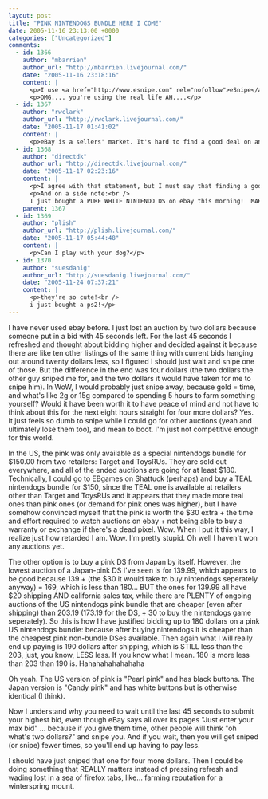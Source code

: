 ```yaml
---
layout: post
title: "PINK NINTENDOGS BUNDLE HERE I COME"
date: 2005-11-16 23:13:00 +0000
categories: ["Uncategorized"]
comments:
  - id: 1366
    author: "mbarrien"
    author_url: "http://mbarrien.livejournal.com/"
    date: "2005-11-16 23:18:16"
    content: |
      <p>I use <a href="http://www.esnipe.com" rel="nofollow">eSnipe</a> to put in literally last second bids. It's not free, but it saves you money in the long run. (1 cent per dollar on the amount you win by, cost only gets deducted if you win.)</p>
      <p>OMG.... you're using the real life AH....</p>
  - id: 1367
    author: "rwclark"
    author_url: "http://rwclark.livejournal.com/"
    date: "2005-11-17 01:41:02"
    content: |
      <p>eBay is a sellers' market. It's hard to find a good deal on anything there. And easy to sell something for more than it's worth.</p>
  - id: 1368
    author: "directdk"
    author_url: "http://directdk.livejournal.com/"
    date: "2005-11-17 02:23:16"
    content: |
      <p>I agree with that statement, but I must say that finding a good deal on ebay is a lot easier nowadays.  In fact, some of the best deals I've gotten in my online shopping days have been on ebay!  The only drawback is that it takes so much damn time!</p>
      <p>And on a side note:<br />
      I just bought a PURE WHITE NINTENDO DS on ebay this morning!  MARIO KART ROCKS!  G'luck Judy!  We can be DS buddies soon!</p>
    parent: 1367
  - id: 1369
    author: "plish"
    author_url: "http://plish.livejournal.com/"
    date: "2005-11-17 05:44:48"
    content: |
      <p>Can I play with your dog?</p>
  - id: 1370
    author: "suesdanig"
    author_url: "http://suesdanig.livejournal.com/"
    date: "2005-11-24 07:37:21"
    content: |
      <p>they're so cute!<br />
      i just bought a ps2!</p>
---
```


I have never used ebay before. I just lost an auction by two dollars because someone put in a bid with 45 seconds left. For the last 45 seconds I refreshed and thought about bidding higher and decided against it because there are like ten other listings of the same thing with current bids hanging out around twenty dollars less, so I figured I should just wait and snipe one of those. But the difference in the end was four dollars (the two dollars the other guy sniped me for, and the two dollars it would have taken for me to snipe him). In WoW, I would probably just snipe away, because gold = time, and what's like 2g or 15g compared to spending 5 hours to farm something yourself? Would it have been worth it to have peace of mind and not have to think about this for the next eight hours straight for four more dollars? Yes. It just feels so dumb to snipe while I could go for other auctions (yeah and ultimately lose them too), and mean to boot. I'm just not competitive enough for this world.

In the US, the pink was only available as a special nintendogs bundle for $150.00 from two retailers: Target and ToysRUs. They are sold out everywhere, and all of the ended auctions are going for at least $180. Technically, I could go to EBgames on Shattuck (perhaps) and buy a TEAL nintendogs bundle for $150, since the TEAL one is available at retailers other than Target and ToysRUs and it appears that they made more teal ones than pink ones (or demand for pink ones was higher), but I have somehow convinced myself that the pink is worth the $30 extra + the time and effort required to watch auctions on ebay + not being able to buy a warranty or exchange if there's a dead pixel. Wow. When I put it this way, I realize just how retarded I am. Wow. I'm pretty stupid. Oh well I haven't won any auctions yet.

The other option is to buy a pink DS from Japan by itself. However, the lowest auction of a Japan-pink DS I've seen is for 139.99, which appears to be good because 139 + (the $30 it would take to buy nintendogs seperately anyway) = 169, which is less than 180... BUT the ones for 139.99 all have $20 shipping AND california sales tax, while there are PLENTY of ongoing auctions of the US nintendogs pink bundle that are cheaper (even after shipping) than 203.19 (173.19 for the DS, + 30 to buy the nintendogs game seperately). So this is how I have justified bidding up to 180 dollars on a pink US nintendogs bundle: because after buying nintendogs it is cheaper than the cheapest pink non-bundle DSes available. Then again what I will really end up paying is 190 dollars after shipping, which is STILL less than the 203, just, you know, LESS less. If you know what I mean. 180 is more less than 203 than 190 is. Hahahahahahahaha

Oh yeah. The US version of pink is "Pearl pink" and has black buttons. The Japan version is "Candy pink" and has white buttons but is otherwise identical (I think).

Now I understand why you need to wait until the last 45 seconds to submit your highest bid, even though eBay says all over its pages "Just enter your max bid" ... because if you give them time, other people will think "oh what's two dollars?" and snipe you. And if you wait, then you will get sniped (or snipe) fewer times, so you'll end up having to pay less.

I should have just sniped that one for four more dollars. Then I could be doing something that REALLY matters instead of pressing refresh and wading lost in a sea of firefox tabs, like... farming reputation for a winterspring mount.